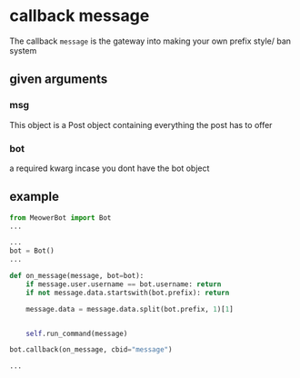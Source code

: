 <p align="center">
<h1> callback message </h1>
</p>

The callback `message` is the gateway into making your own prefix style/ ban system

## given arguments

### msg

This object is a Post object containing everything the post has to offer

### bot

a required kwarg incase you dont have the bot object

## example

```py
from MeowerBot import Bot
...

...
bot = Bot()
...

def on_message(message, bot=bot):
    if message.user.username == bot.username: return
    if not message.data.startswith(bot.prefix): return

    message.data = message.data.split(bot.prefix, 1)[1]


    self.run_command(message)

bot.callback(on_message, cbid="message")

...
```